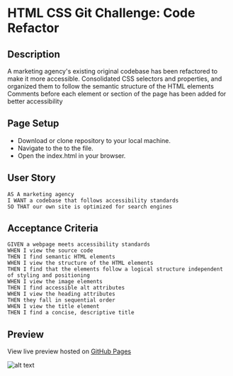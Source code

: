 # HTML CSS Git Challenge: Code Refactor

## Description

A marketing agency's existing original codebase has been refactored to make it more accessible.
Consolidated CSS selectors and properties, and organized them to follow the semantic structure of the HTML elements
Comments before each element or section of the page has been added for better accessibility


## Page Setup

- Download or clone repository to your local machine. 
- Navigate to the to the file. 
- Open the index.html in your browser. 


## User Story
```
AS A marketing agency
I WANT a codebase that follows accessibility standards
SO THAT our own site is optimized for search engines
```


## Acceptance Criteria 

```
GIVEN a webpage meets accessibility standards
WHEN I view the source code
THEN I find semantic HTML elements
WHEN I view the structure of the HTML elements
THEN I find that the elements follow a logical structure independent of styling and positioning
WHEN I view the image elements
THEN I find accessible alt attributes
WHEN I view the heading attributes
THEN they fall in sequential order
WHEN I view the title element
THEN I find a concise, descriptive title
```
## Preview

View live preview hosted on [GitHub Pages](https://jeffreyvicente.github.io/Challenge-Module-01-HTML-CSS-GIT/)

![alt text](assets/images/screenshot-homepage.png)


